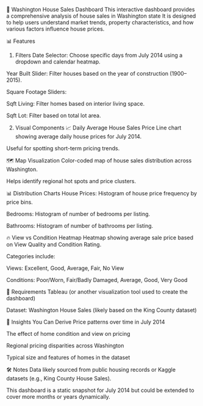 🏡 Washington House Sales Dashboard
This interactive dashboard provides a comprehensive analysis of house sales in Washington state  It is designed to help users understand market trends, property characteristics, and how various factors influence house prices.

📊 Features
1. Filters
Date Selector: Choose specific days from July 2014 using a dropdown and calendar heatmap.

Year Built Slider: Filter houses based on the year of construction (1900–2015).

Square Footage Sliders:

Sqft Living: Filter homes based on interior living space.

Sqft Lot: Filter based on total lot area.

2. Visual Components
📈 Daily Average House Sales Price
Line chart showing average daily house prices for July 2014.

Useful for spotting short-term pricing trends.

🗺️ Map Visualization
Color-coded map of house sales distribution across Washington.

Helps identify regional hot spots and price clusters.

📊 Distribution Charts
House Prices: Histogram of house price frequency by price bins.

Bedrooms: Histogram of number of bedrooms per listing.

Bathrooms: Histogram of number of bathrooms per listing.

🔥 View vs Condition Heatmap
Heatmap showing average sale price based on View Quality and Condition Rating.

Categories include:

Views: Excellent, Good, Average, Fair, No View

Conditions: Poor/Worn, Fair/Badly Damaged, Average, Good, Very Good

📁 Requirements
Tableau (or another visualization tool used to create the dashboard)

Dataset: Washington House Sales (likely based on the King County dataset)

📌 Insights You Can Derive
Price patterns over time in July 2014

The effect of home condition and view on pricing

Regional pricing disparities across Washington

Typical size and features of homes in the dataset


🛠️ Notes
Data likely sourced from public housing records or Kaggle datasets (e.g., King County House Sales).

This dashboard is a static snapshot for July 2014 but could be extended to cover more months or years dynamically.

